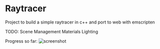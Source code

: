 # Raytracer
Project to build a simple raytracer in c++ and port to web with emscripten

TODO:
Scene Management
Materials
Lighting

Progress so far:
![screenshot](https://i.imgur.com/zGzev01.png)
